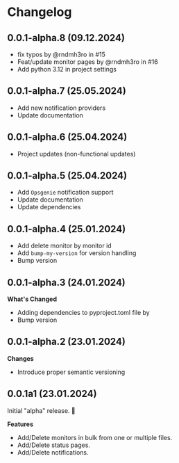# Changelog

## 0.0.1-alpha.8 (09.12.2024)

- fix typos by @rndmh3ro in #15
- Feat/update monitor pages by @rndmh3ro in #16
- Add python 3.12 in project settings

## 0.0.1-alpha.7 (25.05.2024)

- Add new notification providers
- Update documentation

## 0.0.1-alpha.6 (25.04.2024)

- Project updates (non-functional updates)

## 0.0.1-alpha.5 (25.04.2024)

- Add `Opsgenie` notification support
- Update documentation
- Update dependencies

## 0.0.1-alpha.4 (25.01.2024)

- Add delete monitor by monitor id
- Add `bump-my-version` for version handling
- Bump version

## 0.0.1-alpha.3 (24.01.2024)

**What's Changed**

- Adding dependencies to pyproject.toml file by
- Bump version

## 0.0.1-alpha.2 (23.01.2024)

**Changes**

- Introduce proper semantic versioning

## 0.0.1a1 (23.01.2024)

Initial "alpha" release. :tada:

**Features**

- Add/Delete monitors in bulk from one or multiple files.
- Add/Delete status pages.
- Add/Delete notifications.
